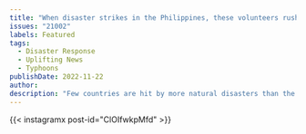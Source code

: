 ```yaml
---
title: "When disaster strikes in the Philippines, these volunteers rush in to feed the masses"
issues: "21002"
labels: Featured
tags:
  - Disaster Response
  - Uplifting News
  - Typhoons
publishDate: 2022-11-22
author: 
description: "Few countries are hit by more natural disasters than the Philippines. A volunteer group called Art Relief Mobile Kitchen is dedicated to helping victims."
---
```



{{< instagramx post-id="ClOIfwkpMfd" >}}